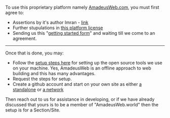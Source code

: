 To use this proprietary platform namely [AmadeusWeb.com](https://amadeusweb.com/), you must first agree to:

* Assertions by it's author Imran - [link](https://v8.amadeusweb.com/license/)
* Further stupulations in [this platform license](https://amadeusweb.com/license/)
* Sending us this "[getting started form](https://amadeusweb.com/start/)" and waiting till we come to an agreement.

---

Once that is done, you may:

* Follow the [setup steps here](https://v8.amadeusweb.com/getting-started/) for setting up the open source tools we use on your machine. Yes, AmadeusWeb is an offline approach to web building and this has many advantages.
* Request the steps for setup.
* Create a github account and start on your own site as either [a standalone](http://demo.amadeusweb.site/) or [a network](http://network-demo.amadeusweb.site/)

Then reach out to us for assistance in developing, or if we have already discussed that yours is to be a member of "AmadeusWeb.world" then the setup is for a Section/Site.
